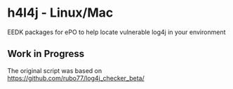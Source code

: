 # h4l4j - Linux/Mac
EEDK packages for ePO to help locate vulnerable log4j in your environment

## Work in Progress

The original script was based on https://github.com/rubo77/log4j_checker_beta/
